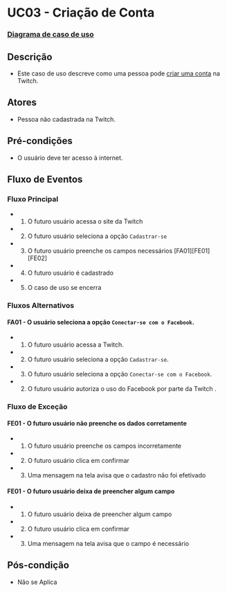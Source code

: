 # UC03 - Criação de Conta

### [Diagrama de caso de uso](Diagrama-criar-conta)

## Descrição
* Este caso de uso descreve como uma pessoa pode [criar uma conta](Criar-Conta) na Twitch.

## Atores
* Pessoa não cadastrada na Twitch.

## Pré-condições
* O usuário deve ter acesso à internet.

## Fluxo de Eventos
### Fluxo Principal
* 1. O futuro usuário acessa o site da Twitch 
* 2. O futuro usuário seleciona a opção ```Cadastrar-se``` 
* 3. O futuro usuário preenche os campos necessários [FA01][FE01][FE02]
* 4. O futuro usuário é cadastrado
* 5. O caso de uso se encerra

### Fluxos Alternativos
#### FA01 - O usuário seleciona a opção ```Conectar-se com o Facebook```.
* 1. O futuro usuário acessa a Twitch.
* 2. O futuro usuário seleciona a opção ```Cadastrar-se```.
* 3. O futuro usuário seleciona a opção ```Conectar-se com o Facebook```. 
* 2. O futuro usuário autoriza o uso do Facebook por parte da Twitch .

### Fluxo de Exceção
#### FE01 - O futuro usuário não preenche os dados corretamente
* 1. O futuro usuário preenche os campos incorretamente
* 2. O futuro usuário clica em confirmar
* 3. Uma mensagem na tela avisa que o cadastro não foi efetivado

#### FE01 - O futuro usuário deixa de preencher algum campo
* 1. O futuro usuário deixa de preencher algum campo
* 2. O futuro usuário clica em confirmar
* 3. Uma mensagem na tela avisa que o campo é necessário


## Pós-condição
* Não se Aplica